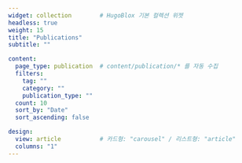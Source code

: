 ```yaml
---
widget: collection        # HugoBlox 기본 컬렉션 위젯
headless: true
weight: 15
title: "Publications"
subtitle: ""

content:
  page_type: publication  # content/publication/* 를 자동 수집
  filters:
    tag: ""
    category: ""
    publication_type: ""
  count: 10
  sort_by: "Date"
  sort_ascending: false

design:
  view: article           # 카드형: "carousel" / 리스트형: "article"
  columns: "1"
---
```

